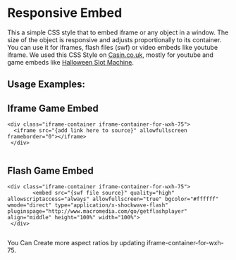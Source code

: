 # Responsive Embed
This a simple CSS style that to embed iframe or any object in a window. The size of the object is responsive and adjusts proportionally to its container.
You can use it for iframes, flash files (swf) or video embeds like youtube iframe.
We used this CSS Style on [Casin.co.uk](https://www.casin.co.uk/), mostly for youtube and game embeds like [Halloween Slot Machine](https://www.casin.co.uk/halloween.html).

## Usage Examples: 

## Iframe Game Embed
  
  ```
  <div class="iframe-container iframe-container-for-wxh-75">
    <iframe src="{add link here to source}" allowfullscreen frameborder="0"></iframe> 
   </div>
   
  ```
## Flash Game Embed
  
  ```
  <div class="iframe-container iframe-container-for-wxh-75">
          <embed src="{swf file source}" quality="high" allowscriptaccess="always" allowfullscreen="true" bgcolor="#ffffff" wmode="direct" type="application/x-shockwave-flash" pluginspage="http://www.macromedia.com/go/getflashplayer" align="middle" height="100%" width="100%">
   </div>   
   
   ```
   
You Can Create more aspect ratios by updating iframe-container-for-wxh-75.
